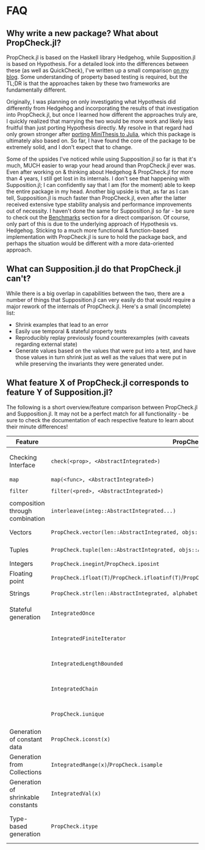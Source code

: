 # FAQ

## Why write a new package? What about PropCheck.jl?

PropCheck.jl is based on the Haskell library Hedgehog, while Supposition.jl is based on Hypothesis.
For a detailed look into the differences between these (as well as QuickCheck), I've written up
a small comparison [on my blog](https://seelengrab.github.io/articles/The%20properties%20of%20QuickCheck,%20Hedgehog%20and%20Hypothesis/).
Some understanding of property based testing is required, but the TL;DR is that the approaches
taken by these two frameworks are fundamentally different.

Originally, I was planning on only investigating what Hypothesis did differently from Hedgehog and
incorporating the results of that investigation into PropCheck.jl, but once I learned how different
the approaches truly are, I quickly realized that marrying the two would be more work and likely less
fruitful than just porting Hypothesis directly. My resolve in that regard had only grown stronger
after [porting MiniThesis to Julia](https://github.com/DRMacIver/minithesis), which this package is ultimately also based on. So far, I have
found the core of the package to be extremely solid, and I don't expect that to change.

Some of the upsides I've noticed while using Supposition.jl so far is that it's much, MUCH easier to
wrap your head around than PropCheck.jl ever was. Even after working on & thinking about Hedgehog & PropCheck.jl
for more than 4 years, I still get lost in its internals. I don't see that happening with Supposition.jl;
I can confidently say that I am (for the moment) able to keep the entire package in my head.
Another big upside is that, as far as I can tell, Supposition.jl is much faster than PropCheck.jl, even
after the latter received extensive type stability analysis and performance improvements out of necessity.
I haven't done the same for Supposition.jl so far - be sure to check out the [Benchmarks](@ref) section for a direct
comparison. Of course, only part of this is due to the underlying approach of Hypothesis vs. Hedgehog.
Sticking to a much more functional & function-based implementation with PropCheck.jl is sure to hold
the package back, and perhaps the situation would be different with a more data-oriented approach.

## What can Supposition.jl do that PropCheck.jl can't?

While there is a big overlap in capabilities between the two, there are a number of things that
Supposition.jl can very easily do that would require a major rework of the internals of PropCheck.jl.
Here's a small (incomplete) list:

 * Shrink examples that lead to an error
 * Easily use temporal & stateful property tests
 * Reproducibly replay previously found counterexamples (with caveats regarding external state)
 * Generate values based on the values that were put into a test, and have those values in turn
   shrink just as well as the values that were put in while preserving the invariants they were
   generated under.

## What feature X of PropCheck.jl corresponds to feature Y of Supposition.jl?

The following is a short overview/feature comparison between PropCheck.jl and Supposition.jl. It may not be a perfect match for all functionality -
be sure to check the documentation of each respective feature to learn about their minute differences!

| Feature                            | PropCheck.jl                                                        | Supposition.jl                                                                                                                   |
|------------------------------------|---------------------------------------------------------------------|----------------------------------------------------------------------------------------------------------------------------------|
| Checking Interface                 | `check(<prop>, <AbstractIntegrated>)`                                 | `@check prop(<Data.Possibility>)`  or  `@check function prop(arg=<Data.Possibility>, ...)    # ...use args... end`             |
| `map`                              | `map(<func>, <AbstractIntegrated>)`                                   | `map(<func>, <Data.Possibility>)`                                                                                              |
| `filter`                           | `filter(<pred>, <AbstractIntegrated>)`                                | `filter(<pred>, <Data.Possibility>)`                                                                                           |
| composition through combination    | `interleave(integ::AbstractIntegrated...)`                            | `@composed function comp(a=<Data.Possibility>, ...)    # ...use args... end`                                                   |
| Vectors                            | `PropCheck.vector(len::AbstractIntegrated, objs::AbstractIntegrated)` | `Data.Vectors(objs::Data.Possibility; min_size=0, max_size=...)                                                                |
| Tuples                             | `PropCheck.tuple(len::AbstractIntegrated, objs::AbstractIntegrated)`  | Currently unsupported, but could be added in a PR                                                                              |
| Integers                           | `PropCheck.inegint`/`PropCheck.iposint`                               | `Data.Integers(min, max)`                                                                                                      |
| Floating point                     | `PropCheck.ifloat(T)`/`PropCheck.ifloatinf(T)`/`PropCheck.ifloatnan(T)`/`PropCheck.ifloatinfnan(T)` | `Data.Floats{T}(; infs=<Bool>, nans=<Bool>)`                                                     |
| Strings                            | `PropCheck.str(len::AbstractIntegrated, alphabet::AbstractIntegrated)` | `Data.Text(::Possibility{Char}; min_len=0, max_len=...)`                                                                      |
| Stateful generation                | `IntegratedOnce`                                                      | Unsupported due to deterministic replaying of finite generators being tricky                                                   |
|                                    | `IntegratedFiniteIterator`                                            | Unsupported due to deterministic replaying of finite generators being tricky                                                   |
|                                    | `IntegratedLengthBounded`                                             | Unsupported due to deterministic replaying of finite generators being tricky                                                   |
|                                    | `IntegratedChain`                                                     | Unsupported due to deterministic replaying of finite generators being tricky                                                   |
|                                    | `PropCheck.iunique`                                                   | Unsupported due to deterministic replaying of finite generators being tricky                                                   |
| Generation of constant data        | `PropCheck.iconst(x)`                                                 | `Data.Just(x)`                                                                                                                 |
| Generation from Collections        | `IntegratedRange(x)`/`PropCheck.isample`                              | `Data.SampledFrom(x)`                                                                                                          |
| Generation of shrinkable constants | `IntegratedVal(x)`                                                    | Unsupported until custom shrinking functions are added, see [#25](https://github.com/Seelengrab/Supposition.jl/discussions/25) |
| Type-based generation              | `PropCheck.itype`                                                     | Unsupported for now, see [#21](https://github.com/Seelengrab/Supposition.jl/discussions/21) for more information (it's coming though! And smarter than PropCheck.jl too ;) ). |

